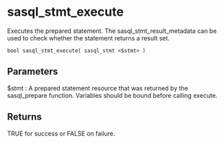 <!-- loio3be0834c6c5f10148d01b7cb2b8fdc45 -->

# sasql\_stmt\_execute

Executes the prepared statement. The sasql\_stmt\_result\_metadata can be used to check whether the statement returns a result set.



```
bool sasql_stmt_execute( sasql_stmt <$stmt> )
```



## Parameters

$stmt
:   A prepared statement resource that was returned by the sasql\_prepare function. Variables should be bound before calling execute.



## Returns

TRUE for success or FALSE on failure.

